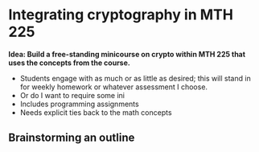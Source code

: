 # Integrating cryptography in MTH 225

**Idea: Build a free-standing minicourse on crypto within MTH 225 that uses the concepts from the course.** 

- Students engage with as much or as little as desired; this will stand in for weekly homework or whatever assessment I choose. 
- Or do I want to require some ini
- Includes programming assignments
- Needs explicit ties back to the math concepts 

## Brainstorming an outline


<!--stackedit_data:
eyJoaXN0b3J5IjpbNDM1NjE4MzIwXX0=
-->